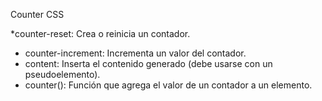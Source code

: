 Counter CSS

*counter-reset: Crea o reinicia un contador.

* counter-increment: Incrementa un valor del contador.
* content: Inserta el contenido generado (debe usarse con un pseudoelemento).
* counter(): Función que agrega el valor de un contador a un elemento.

